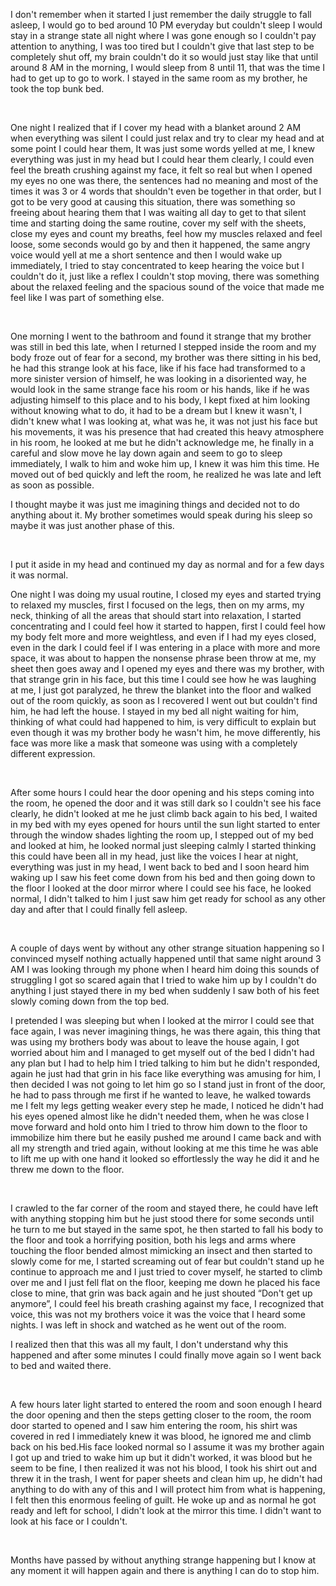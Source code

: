 I don't remember when it started I just remember the daily struggle to fall asleep, I would go to bed around 10 PM everyday but couldn't sleep I would stay in a strange state all night where I was gone enough so I couldn't pay attention to anything, I was too tired but I couldn't give that last step to be completely shut off, my brain couldn't do it so  would just stay like that until around 8 AM in the morning, I would sleep from 8 until 11, that was the time I had to get up to go to work. I stayed in the same room as my brother, he took the top bunk bed.

&#x200B;

One night I realized that if I cover my head with a blanket around 2 AM when everything was silent I could just relax and try to clear my head and at some point I could hear them, It was just some words yelled at me, I knew everything was just in my head but I could hear them clearly, I could even feel the breath crushing against my face, it felt so real but when I opened my eyes no one was there, the sentences had no meaning and most of the times it was 3 or 4 words that shouldn't even be together in that order, but I got to be very good at causing this situation, there was something so freeing about hearing them that I was waiting all day to get to that silent time and starting doing the same routine, cover my self with the sheets, close my eyes and count my breaths, feel how my muscles relaxed and feel loose, some seconds would go by and then it happened, the same angry voice would yell at me a short sentence and then I would wake up immediately, I tried to stay concentrated to keep hearing the voice but I couldn't do it, just like a reflex I couldn't stop moving, there was something about the relaxed feeling and the spacious sound of the voice that made me feel like I was part of something else.

&#x200B;

One morning I went to the bathroom and found it strange that my brother was still in bed this late, when I returned  I stepped inside the room and my body froze out of fear for a second, my brother was there sitting in his bed, he had this strange look at his face, like if his face had transformed to a more sinister version of himself, he was looking in a disoriented way, he would look in the same strange face his room or his hands, like if he was adjusting himself to this place and to his body, I kept fixed at him looking without knowing what to do, it had to be a dream but I knew it wasn't, I didn't knew what I was looking at, what was he, it was not just his face but his movements, it was his presence that had created this heavy atmosphere in his room, he looked at me but he didn't acknowledge me, he finally in a careful and slow move he lay down again and seem to go to sleep immediately, I walk to him and woke him up, I knew it was him this time. He moved out of bed quickly and left the room, he realized he was late and left as soon as possible. 

I thought maybe it was just me imagining things and decided not to do anything about it. My brother sometimes would speak during his sleep so maybe it was just another phase of this.

&#x200B;

I put it aside in my head and continued my day as normal and for a few days it was normal.

One night I was doing my usual routine, I closed my eyes and started trying to relaxed my muscles, first I focused on the legs, then on my arms, my neck, thinking of all the areas that should start into relaxation, I started concentrating and I could feel how it started to happen, first I could feel how my body felt more and more weightless, and even if I had my eyes closed, even in the dark I could feel if I was entering in a place with more and more space, it was about to happen the nonsense phrase been throw at me, my sheet then goes away and I opened my eyes and there was my brother, with that strange grin in his face, but this time I could see how he was laughing at me, I just got paralyzed, he threw the blanket into the floor and walked out of the room quickly, as soon as I recovered I went out but couldn't find him, he had left the house. I stayed in my bed all night waiting for him, thinking of what could had happened to him, is very difficult to explain but even though it was my brother body he wasn't him, he move differently, his face was more like a mask that someone was using with a completely different expression.

&#x200B;

After some hours I could hear the door opening and his steps coming into the room, he opened the door and it was still dark so I couldn't see his face clearly, he didn't looked at me he just climb back again to his bed, I waited in my bed with my eyes opened for hours until the sun light started to enter through the window shades lighting the room up, I stepped out of my bed and looked at him, he looked normal just sleeping calmly I started thinking this could have been all in my head, just like the voices I hear at night, everything was just in my head, I went back to bed and I soon heard him waking up I saw his feet come down from his bed and then going down to the floor I looked at the door mirror where I could see his face, he looked normal, I didn't talked to him I just saw him get ready for school as any other day and after that I could finally fell asleep.

&#x200B;

A couple of days went by without any other strange situation happening so I convinced myself nothing actually happened until that same night around 3 AM I was looking through my phone when I heard him doing this sounds of struggling I got so scared again that I tried to wake him up by I couldn't do anything I just stayed there in my bed when suddenly I saw both of his feet slowly coming down from the top bed. 

I pretended I was sleeping but when I looked at the mirror I could see that face again, I was never imagining things, he was there again, this thing that was using my brothers body was about to leave the house again, I got worried about him and I managed to get myself out of the bed I didn't had any plan but I had to help him I tried talking to him but he didn't responded, again he just had that grin in his face like everything was amusing for him, I then decided I was not going to let him go so I stand just in front of the door, he had to pass through me first if he wanted to leave, he walked towards me I felt my legs getting weaker every step he made, I noticed he didn't had his eyes opened almost like he didn't needed them, when he was close I move forward and hold onto him I tried to throw him down to the floor to immobilize him there but he easily pushed me around I came back and with all my strength and tried again, without looking at me this time he was able to lift me up with one hand it looked so effortlessly the way he did it and he threw me down to the floor.

&#x200B;

I crawled to the far corner of the room and stayed there, he could have left with anything stopping him but he just stood there for some seconds until he turn to me but stayed in the same spot, he then started to fall his body to the floor and took a horrifying position, both his legs and arms where touching the floor bended almost mimicking an insect and then started to slowly come for me, I started screaming out of fear but couldn't stand up he continue to approach me and I just tried to cover myself, he started to climb over me and I just fell flat on the floor, keeping me down he placed his face close to mine, that grin was back again and he just shouted  “Don't get up anymore”, I could feel his breath crashing against my face, I recognized that voice, this was not my brothers voice it was the voice that I heard some nights. I was left in shock and watched as he went out of the room.

I realized then that this was all my fault, I don't understand why this happened and after some minutes I could finally move again so I went back to bed and waited there.

&#x200B;

A few hours later light started to entered the room and soon enough I heard the door opening and then the steps getting closer to the room, the room door started to opened and I saw him entering the room, his shirt was covered in red I immediately knew it was blood, he ignored me and climb back on his bed.His face looked normal so I assume it was my brother again  I got up and tried to wake him up but it didn't worked, it was blood but he seem to be fine, I then realized it was not his blood, I took his shirt out and threw it in the trash, I went for paper sheets and clean him up, he didn't had anything to do with any of this and I will protect him from what is happening, I felt then this enormous feeling of guilt. He woke up and as normal he got ready and left for school, I didn't look at the mirror this time. I didn't want to look at his face or I couldn't.

&#x200B;

Months have passed by without anything strange happening but I know at any moment it will happen again and there is anything I can do to stop him.